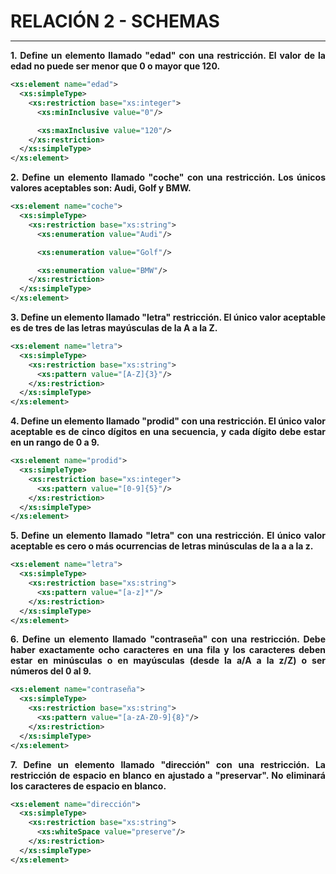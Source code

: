 <style>
  h1{
    tex-align: center;
    font-weight: bold;
    border: none;
    margin-bottom: 0px;
  }

  p{
    text-align: justify;
  }
</style>

<h1>RELACIÓN 2 - SCHEMAS</h1>

<hr>

<p><b>1. Define un elemento llamado "edad" con una restricción. El valor de la edad no puede ser menor que 0 o mayor que 120.</b></p>

```xml
<xs:element name="edad">
  <xs:simpleType>
    <xs:restriction base="xs:integer">
      <xs:minInclusive value="0"/>

      <xs:maxInclusive value="120"/>
    </xs:restriction>
  </xs:simpleType>
</xs:element>
```

<p><b>2. Define un elemento llamado "coche" con una restricción. Los únicos valores aceptables son: Audi, Golf y BMW.</b></p>

```xml
<xs:element name="coche">
  <xs:simpleType>
    <xs:restriction base="xs:string">
      <xs:enumeration value="Audi"/>

      <xs:enumeration value="Golf"/>

      <xs:enumeration value="BMW"/>
    </xs:restriction>
  </xs:simpleType>
</xs:element>
```

<p><b>3. Define un elemento llamado "letra" restricción. El único valor aceptable es de tres de las letras mayúsculas de la A a la Z.</b></p>

```xml
<xs:element name="letra">
  <xs:simpleType>
    <xs:restriction base="xs:string">
      <xs:pattern value="[A-Z]{3}"/>
    </xs:restriction>
  </xs:simpleType>
</xs:element>
```

<p><b>4. Define un elemento llamado "prodid" con una restricción. El único valor aceptable es de cinco dígitos en una secuencia, y cada dígito debe estar en un rango de 0 a 9.</b></p>

```xml
<xs:element name="prodid">
  <xs:simpleType>
    <xs:restriction base="xs:integer">
      <xs:pattern value="[0-9]{5}"/>
    </xs:restriction>
  </xs:simpleType>
</xs:element>
```

<p><b>5. Define un elemento llamado "letra" con una restricción. El único valor aceptable es cero o más ocurrencias de letras minúsculas de la a a la z.</b></p>

```xml
<xs:element name="letra">
  <xs:simpleType>
    <xs:restriction base="xs:string">
      <xs:pattern value="[a-z]*"/>
    </xs:restriction>
  </xs:simpleType>
</xs:element>
```

<p><b>6. Define un elemento llamado "contraseña" con una restricción. Debe haber exactamente ocho caracteres en una fila y los caracteres deben estar en minúsculas o en mayúsculas (desde la a/A a la z/Z) o ser números del 0 al 9.</b></p>

```xml
<xs:element name="contraseña">
  <xs:simpleType>
    <xs:restriction base="xs:string">
      <xs:pattern value="[a-zA-Z0-9]{8}"/>
    </xs:restriction>
  </xs:simpleType>
</xs:element>
```

<p><b>7. Define un elemento llamado "dirección" con una restricción. La restricción de espacio en blanco en ajustado a "preservar". No eliminará los caracteres de espacio en blanco.</b></p>

```xml
<xs:element name="dirección">
  <xs:simpleType>
    <xs:restriction base="xs:string">
      <xs:whiteSpace value="preserve"/>
    </xs:restriction>
  </xs:simpleType>
</xs:element>
```